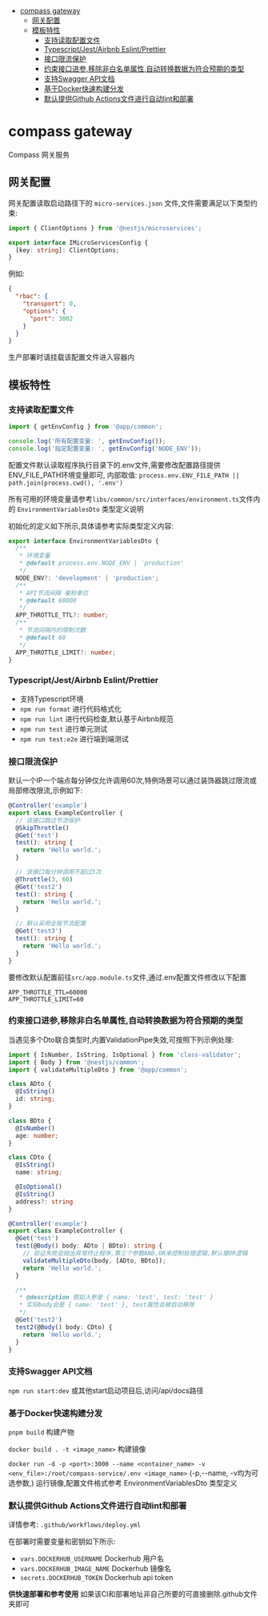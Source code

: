 <!-- TOC -->
* [compass gateway](#compass-gateway)
  * [网关配置](#网关配置)
  * [模板特性](#模板特性)
    * [支持读取配置文件](#支持读取配置文件)
    * [Typescript/Jest/Airbnb Eslint/Prettier](#typescriptjestairbnb-eslintprettier)
    * [接口限流保护](#接口限流保护)
    * [约束接口进参,移除非白名单属性,自动转换数据为符合预期的类型](#约束接口进参移除非白名单属性自动转换数据为符合预期的类型)
    * [支持Swagger API文档](#支持swagger-api文档)
    * [基于Docker快速构建分发](#基于docker快速构建分发)
    * [默认提供Github Actions文件进行自动lint和部署](#默认提供github-actions文件进行自动lint和部署)
<!-- TOC -->

# compass gateway

Compass 网关服务

## 网关配置

网关配置读取启动路径下的 `micro-services.json` 文件,文件需要满足以下类型约束:

```typescript
import { ClientOptions } from '@nestjs/microservices';

export interface IMicroServicesConfig {
  [key: string]: ClientOptions;
}
```

例如:

```json
{
  "rbac": {
    "transport": 0,
    "options": {
      "port": 3002
    }
  }
}
```

生产部署时请挂载该配置文件进入容器内

## 模板特性

### 支持读取配置文件

```typescript
import { getEnvConfig } from '@app/common';

console.log('所有配置变量: ', getEnvConfig());
console.log('指定配置变量: ', getEnvConfig('NODE_ENV'));
```

配置文件默认读取程序执行目录下的.env文件,需要修改配置路径提供ENV_FILE_PATH环境变量即可, 内部取值: `process.env.ENV_FILE_PATH || path.join(process.cwd(), '.env')`

所有可用的环境变量请参考`libs/common/src/interfaces/environment.ts`文件内的 `EnvironmentVariablesDto` 类型定义说明

初始化的定义如下所示,具体请参考实际类型定义内容:

```typescript
export interface EnvironmentVariablesDto {
  /**
   * 环境变量
   * @default process.env.NODE_ENV | 'production'
   */
  NODE_ENV?: 'development' | 'production';
  /**
   * API节流间隔 毫秒单位
   * @default 60000
   */
  APP_THROTTLE_TTL?: number;
  /**
   * 节流间隔内的限制次数
   * @default 60
   */
  APP_THROTTLE_LIMIT?: number;
}
```

### Typescript/Jest/Airbnb Eslint/Prettier

* 支持Typescript环境
* `npm run format` 进行代码格式化
* `npm run lint` 进行代码检查,默认基于Airbnb规范
* `npm run test` 进行单元测试
* `npm run test:e2e` 进行端到端测试

### 接口限流保护

默认一个IP一个端点每分钟仅允许调用60次,特例场景可以通过装饰器跳过限流或局部修改限流,示例如下:

```typescript
@Controller('example')
export class ExampleController {
  // 该接口跳过节流保护
  @SkipThrottle()
  @Get('test')
  test(): string {
    return 'Hello world.';
  }

  // 该接口每分钟调用不超过3次
  @Throttle(3, 60)
  @Get('test2')
  test(): string {
    return 'Hello world.';
  }

  // 默认采用全局节流配置
  @Get('test3')
  test(): string {
    return 'Hello world.';
  }
}
```

要修改默认配置前往`src/app.module.ts`文件,通过.env配置文件修改以下配置

```dotenv
APP_THROTTLE_TTL=60000
APP_THROTTLE_LIMIT=60
```

### 约束接口进参,移除非白名单属性,自动转换数据为符合预期的类型

当遇见多个Dto联合类型时,内置ValidationPipe失效,可按照下列示例处理:

```typescript
import { IsNumber, IsString, IsOptional } from 'class-validator';
import { Body } from '@nestjs/common';
import { validateMultipleDto } from '@app/common';

class ADto {
  @IsString()
  id: string;
}

class BDto {
  @IsNumber()
  age: number;
}

class CDto {
  @IsString()
  name: string;

  @IsOptional()
  @IsString()
  address?: string
}

@Controller('example')
export class ExampleController {
  @Get('test')
  test(@Body() body: ADto | BDto): string {
    // 验证失败会抛出异常终止程序,第三个参数AND,OR来控制处理逻辑,默认是OR逻辑
    validateMultipleDto(body, [ADto, BDto]);
    return 'Hello world.';
  }

  /**
   * @description 假如入参是 { name: 'test', test: 'test' }
   * 实际body会是 { name: 'test' }, test属性会被自动移除
   */
  @Get('test2')
  test2(@Body() body: CDto) {
    return 'Hello world.';
  }
}
```


### 支持Swagger API文档

`npm run start:dev` 或其他start启动项目后,访问/api/docs路径

### 基于Docker快速构建分发

`pnpm build` 构建产物

`docker build . -t <image_name>` 构建镜像

`docker run -d -p <port>:3000 --name <container_name> -v <env_file>:/root/compass-service/.env <image_name>` (-p,--name, -v均为可选参数,) 运行镜像,配置文件格式参考 EnvironmentVariablesDto 类型定义

### 默认提供Github Actions文件进行自动lint和部署

详情参考: `.github/workflows/deploy.yml`

在部署时需要变量和密钥如下所示:

* `vars.DOCKERHUB_USERNAME` Dockerhub 用户名
* `vars.DOCKERHUB_IMAGE_NAME` Dockerhub 镜像名
* `secrets.DOCKERHUB_TOKEN` Dockerhub api token

**供快速部署和参考使用** 如果该CI和部署地址非自己所要的可直接删除.github文件夹即可
